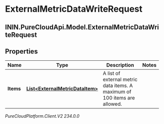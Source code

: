 # ExternalMetricDataWriteRequest

## ININ.PureCloudApi.Model.ExternalMetricDataWriteRequest

## Properties

|Name | Type | Description | Notes|
|------------ | ------------- | ------------- | -------------|
| **Items** | [**List&lt;ExternalMetricDataItem&gt;**](ExternalMetricDataItem) | A list of external metric data items. A maximum of 100 items are allowed. | |



_PureCloudPlatform.Client.V2 234.0.0_
